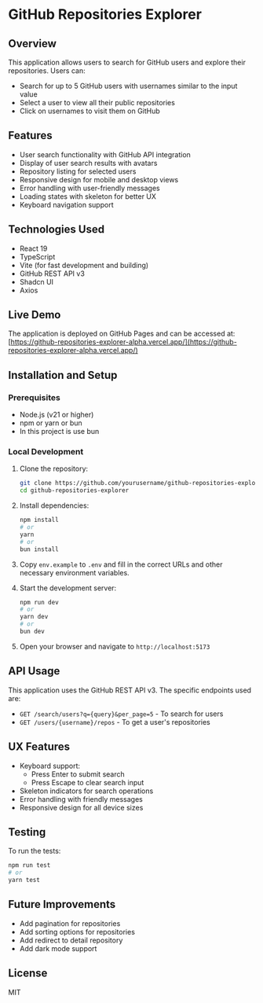 # GitHub Repositories Explorer

## Overview

This application allows users to search for GitHub users and explore their repositories. Users can:

- Search for up to 5 GitHub users with usernames similar to the input value
- Select a user to view all their public repositories
- Click on usernames to visit them on GitHub

## Features

- User search functionality with GitHub API integration
- Display of user search results with avatars
- Repository listing for selected users
- Responsive design for mobile and desktop views
- Error handling with user-friendly messages
- Loading states with skeleton for better UX
- Keyboard navigation support

## Technologies Used

- React 19
- TypeScript
- Vite (for fast development and building)
- GitHub REST API v3
- Shadcn UI
- Axios

## Live Demo

The application is deployed on GitHub Pages and can be accessed at: [https://github-repositories-explorer-alpha.vercel.app/](https://github-repositories-explorer-alpha.vercel.app/)

## Installation and Setup

### Prerequisites

- Node.js (v21 or higher)
- npm or yarn or bun
- In this project is use bun

### Local Development

1. Clone the repository:

   ```bash
   git clone https://github.com/yourusername/github-repositories-explorer.git
   cd github-repositories-explorer
   ```

2. Install dependencies:

   ```bash
   npm install
   # or
   yarn
   # or
   bun install
   ```

3. Copy `env.example` to `.env` and fill in the correct URLs and other necessary environment variables.

4. Start the development server:

   ```bash
   npm run dev
   # or
   yarn dev
   # or
   bun dev
   ```

5. Open your browser and navigate to `http://localhost:5173`

## API Usage

This application uses the GitHub REST API v3. The specific endpoints used are:

- `GET /search/users?q={query}&per_page=5` - To search for users
- `GET /users/{username}/repos` - To get a user's repositories

## UX Features

- Keyboard support:
  - Press Enter to submit search
  - Press Escape to clear search input
- Skeleton indicators for search operations
- Error handling with friendly messages
- Responsive design for all device sizes

## Testing

To run the tests:

```bash
npm run test
# or
yarn test
```

## Future Improvements

- Add pagination for repositories
- Add sorting options for repositories
- Add redirect to detail repository
- Add dark mode support

## License

MIT
